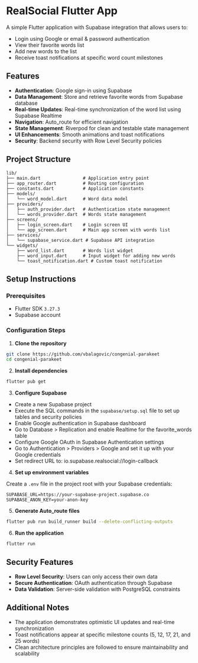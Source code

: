# RealSocial Flutter App

A simple Flutter application with Supabase integration that allows users to:
- Login using Google or email & password authentication
- View their favorite words list
- Add new words to the list
- Receive toast notifications at specific word count milestones

## Features

- **Authentication**: Google sign-in using Supabase
- **Data Management**: Store and retrieve favorite words from Supabase database
- **Real-time Updates**: Real-time synchronization of the word list using Supabase Realtime
- **Navigation**: Auto_route for efficient navigation
- **State Management**: Riverpod for clean and testable state management
- **UI Enhancements**: Smooth animations and toast notifications
- **Security**: Backend security with Row Level Security policies

## Project Structure

```
lib/
├── main.dart                # Application entry point
├── app_router.dart          # Routing configuration
├── constants.dart           # Application constants
├── models/
│   └── word_model.dart      # Word data model
├── providers/
│   ├── auth_provider.dart   # Authentication state management
│   └── words_provider.dart  # Words state management
├── screens/
│   ├── login_screen.dart    # Login screen UI
│   └── app_screen.dart      # Main app screen with words list
├── services/
│   └── supabase_service.dart # Supabase API integration
└── widgets/
    ├── word_list.dart       # Words list widget
    ├── word_input.dart      # Input widget for adding new words
    └── toast_notification.dart # Custom toast notification
```

## Setup Instructions

### Prerequisites

- Flutter SDK `3.27.3`
- Supabase account

### Configuration Steps

1. **Clone the repository**

```bash
git clone https://github.com/vbalagovic/congenial-parakeet
cd congenial-parakeet
```

2. **Install dependencies**

```bash
flutter pub get
```

3. **Configure Supabase**

- Create a new Supabase project
- Execute the SQL commands in the `supabase/setup.sql` file to set up tables and security policies
- Enable Google authentication in Supabase dashboard
- Go to Database > Replication and enable Realtime for the favorite_words table
- Configure Google OAuth in Supabase Authentication settings
- Go to Authentication > Providers > Google and set it up with your Google credentials
- Set redirect URL to: io.supabase.realsocial://login-callback

4. **Set up environment variables**

Create a `.env` file in the project root with your Supabase credentials:

```
SUPABASE_URL=https://your-supabase-project.supabase.co
SUPABASE_ANON_KEY=your-anon-key
```

5. **Generate Auto_route files**

```bash
flutter pub run build_runner build --delete-conflicting-outputs
```

6. **Run the application**

```bash
flutter run
```

## Security Features

- **Row Level Security**: Users can only access their own data
- **Secure Authentication**: OAuth authentication through Supabase
- **Data Validation**: Server-side validation with PostgreSQL constraints

## Additional Notes

- The application demonstrates optimistic UI updates and real-time synchronization
- Toast notifications appear at specific milestone counts (5, 12, 17, 21, and 25 words)
- Clean architecture principles are followed to ensure maintainability and scalability
